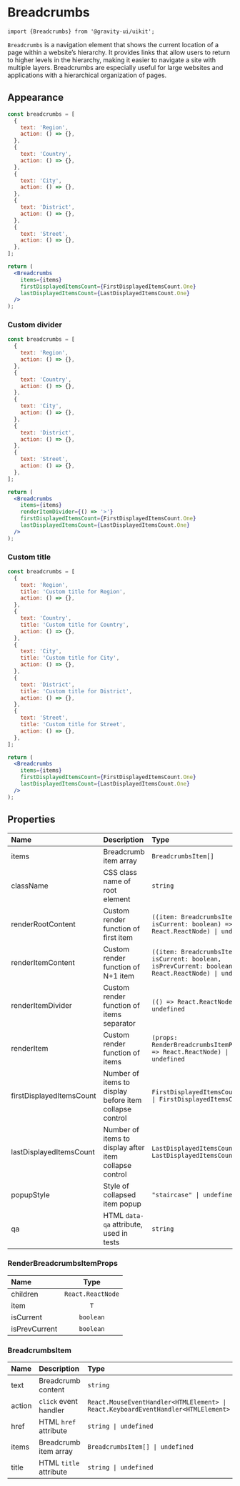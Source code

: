 <!--GITHUB_BLOCK-->

# Breadcrumbs

<!--/GITHUB_BLOCK-->

```tsx
import {Breadcrumbs} from '@gravity-ui/uikit';
```

`Breadcrumbs` is a navigation element that shows the current location of a page within a website’s hierarchy. It provides links that allow users to return to higher levels in the hierarchy, making it easier to navigate a site with multiple layers. Breadcrumbs are especially useful for large websites and applications with a hierarchical organization of pages.

## Appearance

<!--LANDING_BLOCK

<ExampleBlock
    code={`
<Breadcrumbs
    items={[
        {
            text: 'Region',
            action: () => {},
        },
        {
            text: 'Country',
            action: () => {},
        },
        {
            text: 'City',
            action: () => {},
        },
        {
            text: 'District',
            action: () => {},
        },
        {
            text: 'Street',
            action: () => {},
        },
    ]}
    firstDisplayedItemsCount={FirstDisplayedItemsCount.One}
    lastDisplayedItemsCount={LastDisplayedItemsCount.One}
/>
`}
>
    <UIKit.Breadcrumbs
        items={[
            {
                text: 'Region',
                action: () => {},
            },
            {
                text: 'Country',
                action: () => {},
            },
            {
                text: 'City',
                action: () => {},
            },
            {
                text: 'District',
                action: () => {},
            },
            {
                text: 'Street',
                action: () => {},
            },
        ]}
        firstDisplayedItemsCount={1}
        lastDisplayedItemsCount={1}
    />
</ExampleBlock>

LANDING_BLOCK-->

<!--GITHUB_BLOCK-->

```jsx
const breadcrumbs = [
  {
    text: 'Region',
    action: () => {},
  },
  {
    text: 'Country',
    action: () => {},
  },
  {
    text: 'City',
    action: () => {},
  },
  {
    text: 'District',
    action: () => {},
  },
  {
    text: 'Street',
    action: () => {},
  },
];

return (
  <Breadcrumbs
    items={items}
    firstDisplayedItemsCount={FirstDisplayedItemsCount.One}
    lastDisplayedItemsCount={LastDisplayedItemsCount.One}
  />
);
```

<!--/GITHUB_BLOCK-->

### Custom divider

<!--LANDING_BLOCK

<ExampleBlock
    code={`
<Breadcrumbs
    items={[
        {
            text: 'Region',
            action: () => {},
        },
        {
            text: 'Country',
            action: () => {},
        },
        {
            text: 'City',
            action: () => {},
        },
        {
            text: 'District',
            action: () => {},
        },
        {
            text: 'Street',
            action: () => {},
        },
    ]}
    renderItemDivider={() => '>'}
    firstDisplayedItemsCount={FirstDisplayedItemsCount.One}
    lastDisplayedItemsCount={LastDisplayedItemsCount.One}
/>
`}
>
    <UIKit.Breadcrumbs
        items={[
            {
                text: 'Region',
                action: () => {},
            },
            {
                text: 'Country',
                action: () => {},
            },
            {
                text: 'City',
                action: () => {},
            },
            {
                text: 'District',
                action: () => {},
            },
            {
                text: 'Street',
                action: () => {},
            },
        ]}
        renderItemDivider={() => '>'}
        firstDisplayedItemsCount={1}
        lastDisplayedItemsCount={1}
    />
</ExampleBlock>

LANDING_BLOCK-->

<!--GITHUB_BLOCK-->

```jsx
const breadcrumbs = [
  {
    text: 'Region',
    action: () => {},
  },
  {
    text: 'Country',
    action: () => {},
  },
  {
    text: 'City',
    action: () => {},
  },
  {
    text: 'District',
    action: () => {},
  },
  {
    text: 'Street',
    action: () => {},
  },
];

return (
  <Breadcrumbs
    items={items}
    renderItemDivider={() => '>'}
    firstDisplayedItemsCount={FirstDisplayedItemsCount.One}
    lastDisplayedItemsCount={LastDisplayedItemsCount.One}
  />
);
```

<!--/GITHUB_BLOCK-->

### Custom title

<!--LANDING_BLOCK

<ExampleBlock
    code={`
<Breadcrumbs
    items={[
        {
            text: 'Region',
            title: 'Custom title for Region',
            action: () => {},
        },
        {
            text: 'Country',
            title: 'Custom title for Country',
            action: () => {},
        },
        {
            text: 'City',
            title: 'Custom title for City',
            action: () => {},
        },
        {
            text: 'District',
            title: 'Custom title for District',
            action: () => {},
        },
        {
            text: 'Street',
            title: 'Custom title for Street',
            action: () => {},
        },
    ]}
    firstDisplayedItemsCount={FirstDisplayedItemsCount.One}
    lastDisplayedItemsCount={LastDisplayedItemsCount.One}
/>
`}
>
    <UIKit.Breadcrumbs
        items={[
            {
                text: 'Region',
                title: 'Custom title for Region',
                action: () => {},
            },
            {
                text: 'Country',
                title: 'Custom title for Country',
                action: () => {},
            },
            {
                text: 'City',
                title: 'Custom title for City',
                action: () => {},
            },
            {
                text: 'District',
                title: 'Custom title for District',
                action: () => {},
            },
            {
                text: 'Street',
                title: 'Custom title for Street',
                action: () => {},
            },
        ]}
        firstDisplayedItemsCount={1}
        lastDisplayedItemsCount={1}
    />
</ExampleBlock>

LANDING_BLOCK-->

<!--GITHUB_BLOCK-->

```jsx
const breadcrumbs = [
  {
    text: 'Region',
    title: 'Custom title for Region',
    action: () => {},
  },
  {
    text: 'Country',
    title: 'Custom title for Country',
    action: () => {},
  },
  {
    text: 'City',
    title: 'Custom title for City',
    action: () => {},
  },
  {
    text: 'District',
    title: 'Custom title for District',
    action: () => {},
  },
  {
    text: 'Street',
    title: 'Custom title for Street',
    action: () => {},
  },
];

return (
  <Breadcrumbs
    items={items}
    firstDisplayedItemsCount={FirstDisplayedItemsCount.One}
    lastDisplayedItemsCount={LastDisplayedItemsCount.One}
  />
);
```

<!--/GITHUB_BLOCK-->

## Properties

| Name                     | Description                                             | Type                                                                                                    | Default |
| :----------------------- | :------------------------------------------------------ | :------------------------------------------------------------------------------------------------------ | :------ |
| items                    | Breadcrumb item array                                   | `BreadcrumbsItem[]`                                                                                     |         |
| className                | CSS class name of root element                          | `string`                                                                                                |         |
| renderRootContent        | Custom render function of first item                    | `((item: BreadcrumbsItem, isCurrent: boolean) => React.ReactNode) \| undefined`                         |         |
| renderItemContent        | Custom render function of N+1 item                      | `((item: BreadcrumbsItem, isCurrent: boolean, isPrevCurrent: boolean) => React.ReactNode) \| undefined` |         |
| renderItemDivider        | Custom render function of items separator               | `(() => React.ReactNode) \| undefined`                                                                  |         |
| renderItem               | Custom render function of items                         | `(props: RenderBreadcrumbsItemProps<T>) => React.ReactNode) \| undefined`                               |         |
| firstDisplayedItemsCount | Number of items to display before item collapse control | `FirstDisplayedItemsCount.Zero \| FirstDisplayedItemsCount.One`                                         |         |
| lastDisplayedItemsCount  | Number of items to display after item collapse control  | `LastDisplayedItemsCount.One \| LastDisplayedItemsCount.Two`                                            |         |
| popupStyle               | Style of collapsed item popup                           | `"staircase" \| undefined`                                                                              |         |
| qa                       | HTML `data-qa` attribute, used in tests                 | `string`                                                                                                |         |

### RenderBreadcrumbsItemProps

| Name          |       Type        |
| :------------ | :---------------: |
| children      | `React.ReactNode` |
| item          |        `T`        |
| isCurrent     |     `boolean`     |
| isPrevCurrent |     `boolean`     |

### BreadcrumbsItem

| Name   | Description            | Type                                                                              | Default |
| :----- | :--------------------- | :-------------------------------------------------------------------------------- | :------ |
| text   | Breadcrumb content     | `string`                                                                          |         |
| action | `click` event handler  | `React.MouseEventHandler<HTMLElement> \| React.KeyboardEventHandler<HTMLElement>` |         |
| href   | HTML `href` attribute  | `string \| undefined`                                                             |         |
| items  | Breadcrumb item array  | `BreadcrumbsItem[] \| undefined`                                                  |         |
| title  | HTML `title` attribute | `string \| undefined`                                                             |         |
